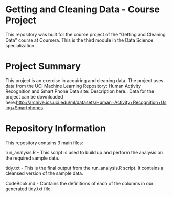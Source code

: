 # Getting and Cleaning Data - Course Project
This repository was built for the course project of the "Getting and Cleaning Data" course at Coursera.  This is the third module in the Data Science specialization.

# Project Summary
This project is an exercise in acquiring and cleaning data. The project uses data from the UCI Machine Learning Repository: Human Activity Recognition and Smart Phone Data site: Description here.. Data for the project can be downloaded here:http://archive.ics.uci.edu/ml/datasets/Human+Activity+Recognition+Using+Smartphones

# Repository Information
This repository contains 3 main files:


run_analysis.R - This script is used to build up and perform the analysis on the required sample data.

tidy.txt - This is the final output from the run_analysis.R script.  It contains a cleansed version of the sample data.

CodeBook.md - Contains the definitions of each of the columns in our generated tidy.txt file.
